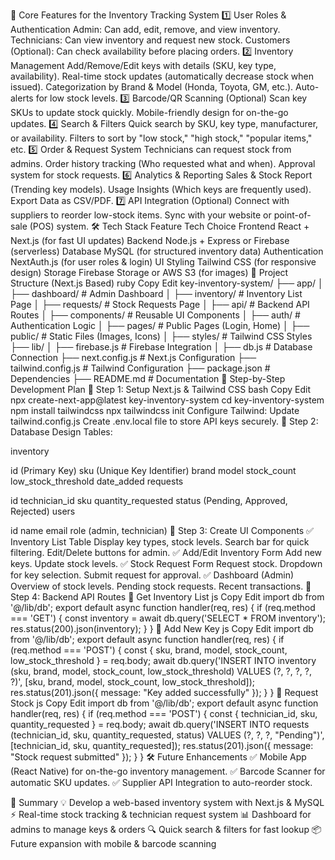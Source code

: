📌 Core Features for the Inventory Tracking System
1️⃣ User Roles & Authentication
Admin: Can add, edit, remove, and view inventory.
Technicians: Can view inventory and request new stock.
Customers (Optional): Can check availability before placing orders.
2️⃣ Inventory Management
Add/Remove/Edit keys with details (SKU, key type, availability).
Real-time stock updates (automatically decrease stock when issued).
Categorization by Brand & Model (Honda, Toyota, GM, etc.).
Auto-alerts for low stock levels.
3️⃣ Barcode/QR Scanning (Optional)
Scan key SKUs to update stock quickly.
Mobile-friendly design for on-the-go updates.
4️⃣ Search & Filters
Quick search by SKU, key type, manufacturer, or availability.
Filters to sort by "low stock," "high stock," "popular items," etc.
5️⃣ Order & Request System
Technicians can request stock from admins.
Order history tracking (Who requested what and when).
Approval system for stock requests.
6️⃣ Analytics & Reporting
Sales & Stock Report (Trending key models).
Usage Insights (Which keys are frequently used).
Export Data as CSV/PDF.
7️⃣ API Integration (Optional)
Connect with suppliers to reorder low-stock items.
Sync with your website or point-of-sale (POS) system.
🛠️ Tech Stack
Feature	Tech Choice
Frontend	React + Next.js (for fast UI updates)
Backend	Node.js + Express or Firebase (serverless)
Database	MySQL (for structured inventory data)
Authentication	NextAuth.js (for user roles & login)
UI Styling	Tailwind CSS (for responsive design)
Storage	Firebase Storage or AWS S3 (for images)
📂 Project Structure (Next.js Based)
ruby
Copy
Edit
key-inventory-system/
├── app/
│   ├── dashboard/       # Admin Dashboard
│   ├── inventory/       # Inventory List Page
│   ├── requests/        # Stock Requests Page
│   ├── api/             # Backend API Routes
│   ├── components/      # Reusable UI Components
│   ├── auth/            # Authentication Logic
│   ├── pages/           # Public Pages (Login, Home)
│   ├── public/          # Static Files (Images, Icons)
│   ├── styles/          # Tailwind CSS Styles
├── lib/
│   ├── firebase.js      # Firebase Integration
│   ├── db.js            # Database Connection
├── next.config.js       # Next.js Configuration
├── tailwind.config.js   # Tailwind Configuration
├── package.json         # Dependencies
├── README.md            # Documentation
🚀 Step-by-Step Development Plan
🔹 Step 1: Setup Next.js & Tailwind CSS
bash
Copy
Edit
npx create-next-app@latest key-inventory-system
cd key-inventory-system
npm install tailwindcss
npx tailwindcss init
Configure Tailwind: Update tailwind.config.js
Create .env.local file to store API keys securely.
🔹 Step 2: Database Design
Tables:

inventory

id (Primary Key)
sku (Unique Key Identifier)
brand
model
stock_count
low_stock_threshold
date_added
requests

id
technician_id
sku
quantity_requested
status (Pending, Approved, Rejected)
users

id
name
email
role (admin, technician)
🔹 Step 3: Create UI Components
✅ Inventory List Table
Display key types, stock levels.
Search bar for quick filtering.
Edit/Delete buttons for admin.
✅ Add/Edit Inventory Form
Add new keys.
Update stock levels.
✅ Stock Request Form
Request stock.
Dropdown for key selection.
Submit request for approval.
✅ Dashboard (Admin)
Overview of stock levels.
Pending stock requests.
Recent transactions.
🔹 Step 4: Backend API Routes
📌 Get Inventory List
js
Copy
Edit
import db from '@/lib/db';
export default async function handler(req, res) {
  if (req.method === 'GET') {
    const inventory = await db.query('SELECT * FROM inventory');
    res.status(200).json(inventory);
  }
}
📌 Add New Key
js
Copy
Edit
import db from '@/lib/db';
export default async function handler(req, res) {
  if (req.method === 'POST') {
    const { sku, brand, model, stock_count, low_stock_threshold } = req.body;
    await db.query('INSERT INTO inventory (sku, brand, model, stock_count, low_stock_threshold) VALUES (?, ?, ?, ?, ?)',
      [sku, brand, model, stock_count, low_stock_threshold]);
    res.status(201).json({ message: "Key added successfully" });
  }
}
📌 Request Stock
js
Copy
Edit
import db from '@/lib/db';
export default async function handler(req, res) {
  if (req.method === 'POST') {
    const { technician_id, sku, quantity_requested } = req.body;
    await db.query('INSERT INTO requests (technician_id, sku, quantity_requested, status) VALUES (?, ?, ?, "Pending")',
      [technician_id, sku, quantity_requested]);
    res.status(201).json({ message: "Stock request submitted" });
  }
}
🛠️ Future Enhancements
✅ Mobile App (React Native) for on-the-go inventory management.
✅ Barcode Scanner for automatic SKU updates.
✅ Supplier API Integration to auto-reorder stock.

📌 Summary
💡 Develop a web-based inventory system with Next.js & MySQL
⚡ Real-time stock tracking & technician request system
📊 Dashboard for admins to manage keys & orders
🔍 Quick search & filters for fast lookup
📦 Future expansion with mobile & barcode scanning

